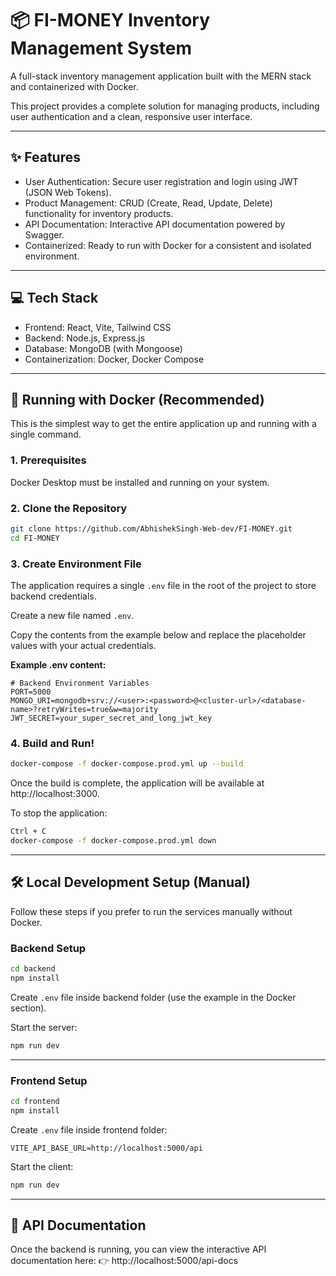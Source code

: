 # 📦 FI-MONEY Inventory Management System
A full-stack inventory management application built with the MERN stack and containerized with Docker.

This project provides a complete solution for managing products, including user authentication and a clean, responsive user interface.

---

## ✨ Features
- User Authentication: Secure user registration and login using JWT (JSON Web Tokens).
- Product Management: CRUD (Create, Read, Update, Delete) functionality for inventory products.
- API Documentation: Interactive API documentation powered by Swagger.
- Containerized: Ready to run with Docker for a consistent and isolated environment.

---

## 💻 Tech Stack
- Frontend: React, Vite, Tailwind CSS
- Backend: Node.js, Express.js
- Database: MongoDB (with Mongoose)
- Containerization: Docker, Docker Compose

---

## 🚀 Running with Docker (Recommended)
This is the simplest way to get the entire application up and running with a single command.

### 1. Prerequisites
Docker Desktop must be installed and running on your system.

### 2. Clone the Repository
```bash
git clone https://github.com/AbhishekSingh-Web-dev/FI-MONEY.git
cd FI-MONEY
```

### 3. Create Environment File
The application requires a single `.env` file in the root of the project to store backend credentials.

Create a new file named `.env`.

Copy the contents from the example below and replace the placeholder values with your actual credentials.

**Example .env content:**
```env
# Backend Environment Variables
PORT=5000
MONGO_URI=mongodb+srv://<user>:<password>@<cluster-url>/<database-name>?retryWrites=true&w=majority
JWT_SECRET=your_super_secret_and_long_jwt_key
```

### 4. Build and Run!
```bash
docker-compose -f docker-compose.prod.yml up --build
```

Once the build is complete, the application will be available at http://localhost:3000.

To stop the application:
```bash
Ctrl + C
docker-compose -f docker-compose.prod.yml down
```

---

## 🛠️ Local Development Setup (Manual)
Follow these steps if you prefer to run the services manually without Docker.

### **Backend Setup**
```bash
cd backend
npm install
```
Create `.env` file inside backend folder (use the example in the Docker section).

Start the server:
```bash
npm run dev
```

---

### **Frontend Setup**
```bash
cd frontend
npm install
```
Create `.env` file inside frontend folder:
```env
VITE_API_BASE_URL=http://localhost:5000/api
```

Start the client:
```bash
npm run dev
```

---

## 📖 API Documentation
Once the backend is running, you can view the interactive API documentation here:
👉 http://localhost:5000/api-docs
